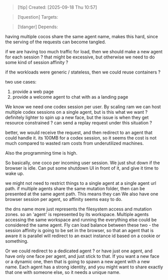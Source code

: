 
>[!tip] Created: [2025-09-18 Thu 10:57]

>[!question] Targets: 

>[!danger] Depends: 

having multiple cocos share the same agent name, makes this hard, since the serving of the requests can become tangled.

if we are having too much traffic for load, then we should make a new agent for each session ?
that might be excessive, but otherwise we need to do some kind of session affinity ?

if the workloads were generic / stateless, then we could reuse containers ?

two use cases:
1. provide a web page
2. provide a welcome agent to chat with as a landing page

We know we need one codex session per user.
By scaling ram we can host multiple codex sessions on a single agent, but is this what we want ?
definitely lighter to spin up a new face, but the issue is when they get resource constrained ?
can send a replay request under this situation ?

better, we would receive the request, and then redirect to an agent that could handle it.
its 100MB for a codex session, so it seems the cost is not much compared to wasted ram costs from underutilized machines.

Also the programming time is high.

So basically, one coco per incoming user session.  We just shut down if the browser is idle.  Can put some shutdown UI in front of it, and give it time to wake up.

we might not need to restrict things to a single agent at a single agent url path.
if multiple agents share the same mutation folder, then can be presented at the same agent path.
This means they can
We also have one browser session per agent, so affinity seems easy to do.

the dns name more just represents the filesystem access and mutation zones.
so an 'agent' is represented by its workspace.  Multiple agents accessing the same workspace and running the everything else could be considered the same agent.
Fly can load balance between these two - the session affinity is going to be set in the browser, so that an agent that is aware it is parallel will redirect to an exact instance id based on a cookie or something.

Or we could redirect to a dedicated agent ?
or have just one agent, and have only one face per agent, and just stick to that.
If you want a new face or a dynamic one, then that is going to spawn a new agent with a new name.
Each agent has a strong identity, and you might want to share exactly that one with someone else, so it needs a unique name.